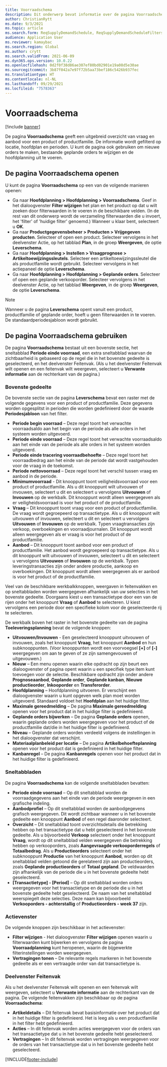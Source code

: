 ```yaml
---
title: Voorraadschema
description: Dit onderwerp bevat informatie over de pagina Voorraadschema en de mogelijkheden ervan.
author: ChristianRytt
ms.date: 9/3/2021
ms.topic: article
ms.search.form: ReqSupplyDemandSchedule, ReqSupplyDemandScheduleFilters, ReqSupplyDemandItemDetails, ReqTransFuturesActionsPart, ReqSupplyDemandOverviewLegendPart
audience: Application User
ms.reviewer: kamaybac
ms.search.region: Global
ms.author: crytt
ms.search.validFrom: 2021-06-09
ms.dyn365.ops.version: 10.0.22
ms.openlocfilehash: 0d2f0f38d86ae307ef80bd02901e19a08d5e30ae
ms.sourcegitcommit: 3b87f042a7e97f72b5aa73bef186c5426b937fec
ms.translationtype: HT
ms.contentlocale: nl-NL
ms.lasthandoff: 09/29/2021
ms.locfileid: "7578363"
---
```

# <a name="supply-schedule"></a>Voorraadschema

[!include [banner](../includes/banner.md)]

De pagina **Voorraadschema** geeft een uitgebreid overzicht van vraag en aanbod voor een product of productfamilie. De informatie wordt gefilterd op locatie, hoofdplan en perioden. U kunt de pagina ook gebruiken om nieuwe orders te maken, bestaande geplande orders te wijzigen en de hoofdplanning uit te voeren.

## <a name="open-the-supply-schedule-page"></a>De pagina Voorraadschema openen

U kunt de pagina **Voorraadschema** op een van de volgende manieren openen:

- Ga naar **Hoofdplanning \> Hoofdplanning \> Voorraadschema**. Geef in het dialoogvenster **Filter wijzigen** het plan en het product op dat u wilt zoeken door filterwaarden in te voeren in de beschikbare velden. (In de rest van dit onderwerp wordt de verzameling filterwaarden die u invoert, het 'filter' of 'huidige filter' genoemd.) Wanneer u klaar bent, selecteert u **OK**.
- Ga naar **Productgegevensbeheer \> Producten \> Vrijgegeven producten**. Selecteer of open een product. Selecteer vervolgens in het deelvenster Actie, op het tabblad **Plan**, in de groep **Weergeven**, de optie **Leverschema**.
- Ga naar **Hoofdplanning \> Instellen \> Vraagprognose \> Artikeltoewijzingssleutels**. Selecteer een artikeltoewijzingssleutel die als productfamilie wordt gebruikt. Selecteer vervolgens in het actiepaneel de optie **Leverschema**.
- Ga naar **Hoofdplanning \> Hoofdplanning \> Geplande orders**. Selecteer of open een geplande verkooporder. Selecteer vervolgens in het deelvenster Actie, op het tabblad **Weergeven**, in de groep **Weergeven**, de optie **Leverschema**.

> [!NOTE]
> Wanneer u de pagina **Leverschema** opent vanuit een product, productfamilie of geplande order, hoeft u geen filterwaarden in te voeren. De standaardperiodesjabloon wordt gebruikt.

## <a name="use-the-supply-schedule-page"></a>De pagina Voorraadschema gebruiken

De pagina **Voorraadschema** bestaat uit een bovenste sectie, het sneltabblad **Periode einde voorraad**, een extra sneltabblad waarvan de zichtbaarheid is gebaseerd op de regel die in het bovenste gedeelte is geselecteerd, en het deelvenster Feitenvak. (Als u het deelvenster Feitenvak wilt openen en een feitenvak wilt weergeven, selecteert u **Verwante informatie** aan de rechterkant van de pagina.)

### <a name="upper-section"></a>Bovenste gedeelte

De bovenste sectie van de pagina **Leverschema** bevat een raster met de volgende gegevens voor een product of productfamilie. Deze gegevens worden opgesplitst in perioden die worden gedefinieerd door de waarde **Periodesjabloon** van het filter.

- **Periode begin voorraad** – Deze regel toont het verwachte voorraadsaldo aan het begin van de periode als alle orders in het systeem worden uitgevoerd.
- **Periode einde voorraad** – Deze regel toont het verwachte voorraadsaldo aan het einde van de periode als alle orders in het systeem worden uitgevoerd.
- **Periode einde tracering voorraadbehoefte** – Deze regel toont het voorraadbedrag aan het einde van de periode dat wordt vastgehouden voor de vraag in de toekomst.
- **Periode nettovoorraad** – Deze regel toont het verschil tussen vraag en aanbod in de periode.
- **Minimumvoorraad** - Dit knooppunt toont veiligheidsvoorraad voor een product of productfamilie. Als u dit knooppunt wilt uitvouwen of invouwen, selecteert u dit en selecteert u vervolgens **Uitvouwen** of **Invouwen** op de werkbalk. Dit knooppunt wordt alleen weergegeven als er veiligheidsvoorraad is voor het product of de productfamilie.
- **Vraag** – Dit knooppunt toont vraag voor een product of productfamilie. De vraag wordt gegroepeerd op transactietype. Als u dit knooppunt wilt uitvouwen of invouwen, selecteert u dit en selecteert u vervolgens **Uitvouwen** of **Invouwen** op de werkbalk. Typen vraagtransacties zijn verkoop, overboekingen en voorraadjournalen. Dit knooppunt wordt alleen weergegeven als er vraag is voor het product of de productfamilie.
- **Aanbod** – Dit knooppunt toont aanbod voor een product of productfamilie. Het aanbod wordt gegroepeerd op transactietype. Als u dit knooppunt wilt uitvouwen of invouwen, selecteert u dit en selecteert u vervolgens **Uitvouwen** of **Invouwen** op de werkbalk. Typen leveringstransacties zijn onder andere productie, aankoop en overboekingen. Dit knooppunt wordt alleen weergegeven als er aanbod is voor het product of de productfamilie.

Veel van de beschikbare werkbalkknoppen, weergaven in feitenvakken en op sneltabbladen worden weergegeven afhankelijk van uw selecties in het bovenste gedeelte. Doorgaans kiest u een transactietype door een van de rijen onder het knooppunt **Vraag** of **Aanbod** te selecteren. U kiest vervolgens een periode door een specifieke kolom voor de geselecteerde rij te selecteren.

De werkbalk boven het raster in het bovenste gedeelte van de pagina **Toeleveringsplanning** bevat de volgende knoppen:

- **Uitvouwen/Invouwen** - Een geselecteerd knooppunt uitvouwen of invouwen, zoals het knooppunt **Vraag**, het knooppunt **Aanbod** en hun subknooppunten. (Voor knooppunten wordt een voorvoegsel **\[+\]** of **\[-\]** weergegeven om aan te geven of ze zijn samengevouwen of uitgevouwen.)
- **Nieuw** – Een menu openen waarin elke opdracht op zijn beurt een dialoogvenster of pagina opent waarin u een specifiek type item kunt toevoegen voor de selectie. Beschikbare opdracht zijn onder andere **Prognoseaanbod**, **Geplande order**, **Geplande kanban**, **Nieuwe productieorder**, **Inkooporder** en **Transferorder**.
- **Hoofdplanning** – Hoofdplanning uitvoeren. Er verschijnt een dialoogvenster waarin u kunt opgeven welk plan moet worden uitgevoerd. Standaard voldoet het **Hoofdplan** aan het huidige filter.
- **Maximale gereedmelding** – De pagina **Maximale gereedmelding** openen voor het product dat in het huidige filter is gedefinieerd.
- **Geplande orders bijwerken** – De pagina **Geplande orders** openen, waarin geplande orders worden weergegeven voor het product of de productfamilie dat/die in het huidige filter is gedefinieerd.
- **Niveau** – Geplande orders worden verdeeld volgens de instellingen in het dialoogvenster dat verschijnt.
- **Materiaalplanbeleid per locatie** – De pagina **Artikelbehoefteplanning** openen voor het product dat is gedefinieerd in het huidige filter.
- **Kanbanregel** – De pagina **Kanbanregels** openen voor het product dat in het huidige filter is gedefinieerd.

### <a name="fasttabs"></a>Sneltabbladen

De pagina **Voorraadschema** kan de volgende sneltabbladen bevatten:

- **Periode einde voorraad** – Op dit sneltabblad worden de voorraadgegevens aan het einde van de periode weergegeven in een grafische indeling.
- **Aanbodprofiel** – Op dit sneltabblad worden de aanbodgegevens grafisch weergegeven. Dit wordt zichtbaar wanneer u in het bovenste gedeelte een knooppunt **Aanbod** of een regel daaronder selecteert.
- **Overzicht** – Dit sneltabblad toont overzichtsdetails die betrekking hebben op het transactietype dat u hebt geselecteerd in het bovenste gedeelte. Als u bijvoorbeeld **Verkoop** selecteert onder het knooppunt **Vraag**, wordt op dit sneltabblad velden weergegeven die betrekking hebben op verkooporders, zoals **Aangevraagde verkooporderregels** of **Totaalbedrag**. Als u **Productieorders** selecteert onder het subknooppunt **Productie** van het knooppunt **Aanbod**, worden op dit sneltabblad velden getoond die gerelateerd zijn aan productieorders, zoals **Geplande productieorders** of **Totaal gepland**. De veldwaarden zijn afhankelijk van de periode die u in het bovenste gedeelte hebt geselecteerd. 
- **\[Transactietype\] - \[Period\]** – Op dit sneltabblad worden orders weergegeven voor het transactietype en de periode die u in het bovenste gedeelte hebt geselecteerd. De naam van het sneltabblad weerspiegelt deze selecties. Deze naam kan bijvoorbeeld **Verkooporders - achterstallig** of **Productieorders - week 37** zijn.

### <a name="action-pane"></a>Actievenster

De volgende knoppen zijn beschikbaar in het actievenster:

- **Filter wijzigen** - Het dialoogvenster **Filter wijzigen** openen waarin u filterwaarden kunt bijwerken en vervolgens de pagina **Voorraadplanning** kunt heropenen, waarin de bijgewerkte filterinstellingen worden weergegeven.
- **Vertragingen tonen** – De relevante regels markeren in het bovenste gedeelte als er een vertraagde order van dat transactietype is.

### <a name="factbox-pane"></a>Deelvenster Feitenvak

Als u het deelvenster Feitenvak wilt openen en een feitenvak wilt weergeven, selecteert u **Verwante informatie** aan de rechterkant van de pagina. De volgende feitenvakken zijn beschikbaar op de pagina **Voorraadschema**:

- **Artikeldetails** – Dit feitenvak bevat basisinformatie over het product dat in het huidige filter is gedefinieerd. Het is leeg als u een productfamilie in het filter hebt gedefinieerd.
- **Acties** – In dit feitenvak worden acties weergegeven voor de orders van het transactietype dat u in het bovenste gedeelte hebt geselecteerd.
- **Vertragingen** – In dit feitenvak worden vertragingen weergegeven voor de orders van het transactietype dat u in het bovenste gedeelte hebt geselecteerd.

[!INCLUDE[footer-include](../../includes/footer-banner.md)]
